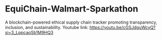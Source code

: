 # EquiChain-Walmart-Sparkathon
A blockchain-powered ethical supply chain tracker promoting transparency, inclusion, and sustainability.
Youtube link: https://youtu.be/cGSJdguWcyQ?si=3_LppcaoSb1M9HQ3
